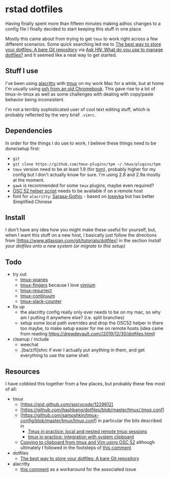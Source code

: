 # rstad dotfiles
Having finally spent more than fifteen minutes making adhoc changes to a config file I finally decided to start keeping this stuff in one place.

Mostly this came about from trying to get `tmux` to work right across a few different scenarios.  Some quick searching led me to [The best way to store your dotfiles: A bare Git repository](https://www.atlassian.com/git/tutorials/dotfiles) via [Ask HN: What do you use to manage dotfiles?](https://news.ycombinator.com/item?id=11070797) and it seemed like a neat way to get started.

## Stuff I use
I've been using [alacritty](https://github.com/jwilm/alacritty) with [tmux](https://github.com/tmux/tmux) on my work Mac for a while, but at home I'm usually using [ssh from an old Chromebook](https://chrome.google.com/webstore/detail/secure-shell-app/pnhechapfaindjhompbnflcldabbghjo?hl=en "Chromebook Secure Shell App").  This gave rise to a lot of tmux-in-tmux as well as some challenges with dealing with copy/paste behavior being inconsistent. 

I'm not a terribly sophisticated user of cool text editing stuff, which is probably reflected by the very brief `.vimrc`.  
## Dependencies
In order for the things I do use to work, I believe these things need to be done/setup first:
* `git`
* `git clone https://github.com/tmux-plugins/tpm ~/.tmux/plugins/tpm`
* `tmux` version need to be at least 1.9 (for [tpm](https://github.com/tmux-plugins/tpm)), probably higher for my config but I don't actually know for sure.  I'm using 2.8 and 2.9a mostly at the moment.
* `gawk` is recommended for some `tmux` plugins, maybe even required?
* [OSC 52 helper script](https://chromium.googlesource.com/apps/libapps/+/master/hterm/etc/osc52.sh) needs to be available if on a remote host
* font for `alacritty`: [Sarasa-Gothic](https://github.com/be5invis/Sarasa-Gothic/releases) - based on [Iosevka](https://github.com/be5invis/Iosevka) but has better Simplified Chinese

## Install
I don't have any idea how you might make these useful for yourself, but, when I want this stuff on a new host, I basically just follow the directions from [https://www.atlassian.com/git/tutorials/dotfiles] in the section *Install your dotfiles onto a new system (or migrate to this setup)*

## Todo
* try out 
  * [tmux-xpanes]( https://github.com/greymd/tmux-xpanes)
  * [tmux-fingers](https://github.com/Morantron/tmux-fingers) because I love [vimium](https://vimium.github.io/)
  * [tmux-resurrect](https://github.com/tmux-plugins/tmux-resurrect)
  * [tmux-continuum](https://github.com/tmux-plugins/tmux-continuum)
  * [tmux-slack-counter](https://github.com/x4121/tmux-slack-counter)
* fix up
  * the alacritty config really only ever needs to be on my mac, so why am I putting it anywhere else? (i.e. split branches)
  * setup some local path overrides and drop the OSC52 helper in there too maybe, to make setup easier for me on remote hosts (idea came from reading https://drewdevault.com//2019/12/30/dotfiles.html)
* cleanup / include
  * weechat
  * .[ba/z/fi]shrc if ever I actually put anything in them, and get everything to use the same shell.


## Resources
I have cobbled this together from a few places, but probably these few most of all:
* tmux
  * [https://gist.github.com/spicycode/1229612]
  * [https://github.com/hashbang/dotfiles/blob/master/tmux/.tmux.conf]
  * [https://github.com/samoshkin/tmux-config/blob/master/tmux/tmux.conf] in particular the bits described in
    * [Tmux in practice: local and nested remote tmux sessions](https://www.freecodecamp.org/news/tmux-in-practice-local-and-nested-remote-tmux-sessions-4f7ba5db8795/)
    * [tmux in practice: integration with system clipboard](https://www.freecodecamp.org/news/tmux-in-practice-integration-with-system-clipboard-bcd72c62ff7b/)
  * [Copying to clipboard from tmux and Vim using OSC 52](https://sunaku.github.io/tmux-yank-osc52.html) although ultimately I followed in the footsteps of [this comment](https://sunaku.github.io/tmux-yank-osc52.html#comment-4563469106)
* dotfiles
  * [The best way to store your dotfiles: A bare Git repository](https://www.atlassian.com/git/tutorials/dotfiles)
* alacritty
  * [this comment](https://github.com/jwilm/alacritty/issues/62#issuecomment-347552058) as a workaround for the associated issue
